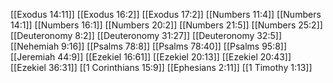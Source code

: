 [[Exodus 14:11]]
[[Exodus 16:2]]
[[Exodus 17:2]]
[[Numbers 11:4]]
[[Numbers 14:1]]
[[Numbers 16:1]]
[[Numbers 20:2]]
[[Numbers 21:5]]
[[Numbers 25:2]]
[[Deuteronomy 8:2]]
[[Deuteronomy 31:27]]
[[Deuteronomy 32:5]]
[[Nehemiah 9:16]]
[[Psalms 78:8]]
[[Psalms 78:40]]
[[Psalms 95:8]]
[[Jeremiah 44:9]]
[[Ezekiel 16:61]]
[[Ezekiel 20:13]]
[[Ezekiel 20:43]]
[[Ezekiel 36:31]]
[[1 Corinthians 15:9]]
[[Ephesians 2:11]]
[[1 Timothy 1:13]]
